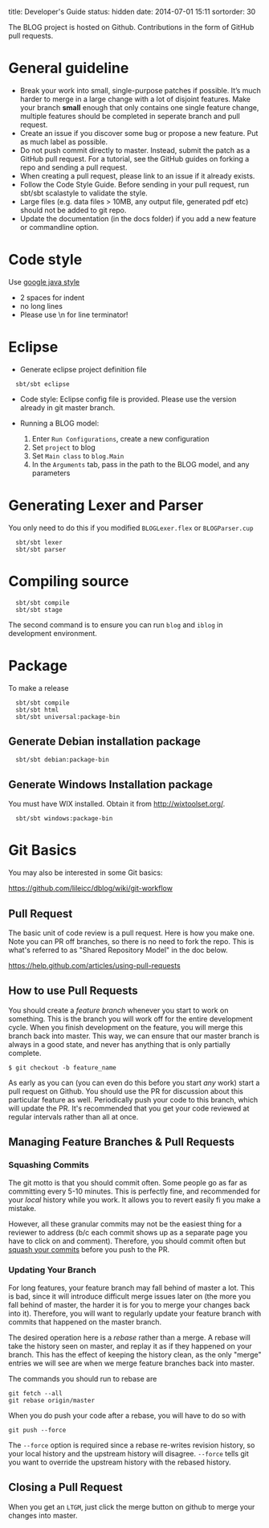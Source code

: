 title: Developer's Guide
status: hidden
date: 2014-07-01 15:11
sortorder: 30

The BLOG project is hosted on Github. Contributions in the form of GitHub pull requests. 

# General guideline
- Break your work into small, single-purpose patches if possible. It’s much harder to merge in a large change with a lot of disjoint features. Make your branch **small** enough that only contains one single feature change, multiple features should be completed in seperate branch and pull request.
- Create an issue if you discover some bug or propose a new feature. Put as much label as possible.
- Do not push commit directly to master. Instead, submit the patch as a GitHub pull request. For a tutorial, see the GitHub guides on forking a repo and sending a pull request. 
- When creating a pull request, please link to an issue if it already exists. 
- Follow the Code Style Guide. Before sending in your pull request, run sbt/sbt scalastyle to validate the style.
- Large files (e.g. data files > 10MB, any output file, generated pdf etc) should not be added to git repo.
- Update the documentation (in the docs folder) if you add a new feature or commandline option.
 

# Code style
Use [google java style](http://google-styleguide.googlecode.com/svn/trunk/javaguide.html)
 * 2 spaces for indent
 * no long lines
 * Please use \n for line terminator! 

# Eclipse
- Generate eclipse project definition file
```
  sbt/sbt eclipse
```

- Code style: Eclipse config file is provided. Please use the version already in git master branch.

- Running a BLOG model:
  1. Enter `Run Configurations`, create a new configuration
  2. Set `project` to blog
  3. Set `Main class` to `blog.Main`
  4. In the `Arguments` tab, pass in the path to the BLOG model, and any parameters

# Generating Lexer and Parser
You only need to do this if you modified `BLOGLexer.flex` or `BLOGParser.cup`
```
  sbt/sbt lexer
  sbt/sbt parser
```

# Compiling source
```
  sbt/sbt compile
  sbt/sbt stage
```
The second command is to ensure you can run `blog` and `iblog` in development environment.

# Package
To make a release
```
  sbt/sbt compile
  sbt/sbt html
  sbt/sbt universal:package-bin
```

## Generate Debian installation package
```
  sbt/sbt debian:package-bin
```

## Generate Windows Installation package
You must have WIX installed. Obtain it from http://wixtoolset.org/.

```
  sbt/sbt windows:package-bin
```

# Git Basics
You may also be interested in some Git basics: 

https://github.com/lileicc/dblog/wiki/git-workflow

## Pull Request

The basic unit of code review is a pull request. Here is how you make one. Note you can PR off branches, so there is no need to fork the repo. This is what's referred to as "Shared Repository Model" in the doc below. 

https://help.github.com/articles/using-pull-requests

## How to use Pull Requests

You should create a _feature branch_ whenever you start to work on something. This is the branch you will work off for the entire development cycle. When you finish development on the feature, you will merge this branch back into master. This way, we can ensure that our master branch is always in a good state, and never has anything that is only partially complete.

``` 
$ git checkout -b feature_name 
```

As early as you can (you can even do this before you start _any_ work) start a pull request on Github. You should use the PR for discussion about this particular feature as well. Periodically push your code to this branch, which will update the PR. It's recommended that you get your code reviewed at regular intervals rather than all at once.

## Managing Feature Branches & Pull Requests

### Squashing Commits

The git motto is that you should commit often. Some people go as far as committing every 5-10 minutes. This is perfectly fine, and recommended for your _local_ history while you work. It allows you to revert easily fi you make a mistake. 

However, all these granular commits may not be the easiest thing for a reviewer to address (b/c each commit shows up as a separate page you have to click on and comment). Therefore, you should commit often but [squash your commits](https://ariejan.net/2011/07/05/git-squash-your-latests-commits-into-one) before you push to the PR. 

### Updating Your Branch

For long features, your feature branch may fall behind of master a lot. This is bad, since it will introduce difficult merge issues later on (the more you fall behind of master, the harder it is for you to merge your changes back into it). Therefore, you will want to regularly update your feature branch with commits that happened on the master branch. 

The desired operation here is a _rebase_ rather than a merge. A rebase will take the history seen on master, and replay it as if they happened on your branch. This has the effect of keeping the history clean, as the only "merge" entries we will see are when we merge feature branches back into master. 

The commands you should run to rebase are

```
git fetch --all
git rebase origin/master
```

When you do push your code after a rebase, you will have to do so with

```
git push --force
```

The `--force` option is required since a rebase re-writes revision history, so your local history and the upstream history will disagree. `--force` tells git you want to override the upstream history with the rebased history.

## Closing a Pull Request
When you get an `LTGM`, just click the merge button on github to merge your changes into master.
